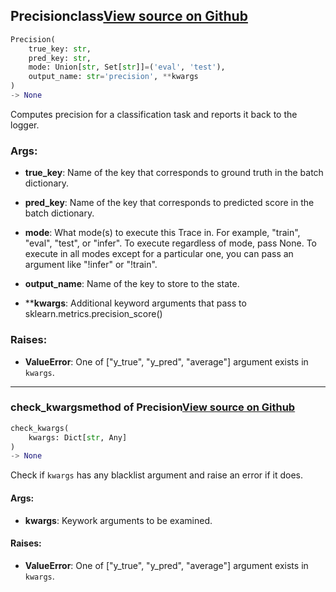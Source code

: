 ## Precision<span class="tag">class</span><a class="sourcelink" href=https://github.com/fastestimator/fastestimator/blob/r1.2/fastestimator/trace/metric/precision.py/#L27-L102>View source on Github</a>
```python
Precision(
	true_key: str,
	pred_key: str,
	mode: Union[str, Set[str]]=('eval', 'test'),
	output_name: str='precision', **kwargs
)
-> None
```
Computes precision for a classification task and reports it back to the logger.


<h3>Args:</h3>


* **true_key**: Name of the key that corresponds to ground truth in the batch dictionary.

* **pred_key**: Name of the key that corresponds to predicted score in the batch dictionary.

* **mode**: What mode(s) to execute this Trace in. For example, "train", "eval", "test", or "infer". To execute regardless of mode, pass None. To execute in all modes except for a particular one, you can pass an argument like "!infer" or "!train".

* **output_name**: Name of the key to store to the state.

* ****kwargs**: Additional keyword arguments that pass to sklearn.metrics.precision_score() 

<h3>Raises:</h3>


* **ValueError**: One of ["y_true", "y_pred", "average"] argument exists in `kwargs`.

---

### check_kwargs<span class="tag">method of Precision</span><a class="sourcelink" href=https://github.com/fastestimator/fastestimator/blob/r1.2/fastestimator/trace/metric/precision.py/#L87-L102>View source on Github</a>
```python
check_kwargs(
	kwargs: Dict[str, Any]
)
-> None
```
Check if `kwargs` has any blacklist argument and raise an error if it does.


<h4>Args:</h4>


* **kwargs**: Keywork arguments to be examined. 

<h4>Raises:</h4>


* **ValueError**: One of ["y_true", "y_pred", "average"] argument exists in `kwargs`.

